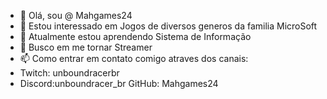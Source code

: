 - 👋 Olá, sou @ Mahgames24
- 👀 Estou interessado em Jogos de diversos generos da familia MicroSoft
- 🌱 Atualmente estou aprendendo Sistema de Informação
- 💞️ Busco em me tornar Streamer
- 📫 Como entrar em contato comigo atraves dos canais:
- Twitch: unboundracerbr
- Discord:unboundracer_br
  GitHub: Mahgames24

<!---
Mahgames24/Mahgames24 é um repositório ✨ especial ✨ porque seu `README.md` (este arquivo) aparece no seu perfil do GitHub.
Você pode clicar no link Visualizar para ver suas alterações.
--->
